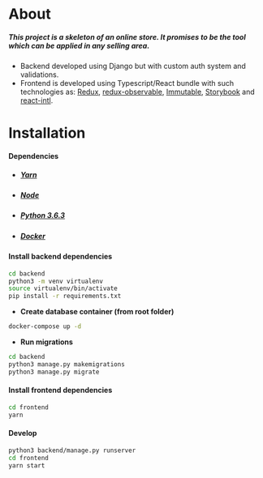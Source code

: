 # About
##### This project is a skeleton of an online store. It promises to be the tool which can be applied in any selling area.
* Backend developed using Django but with custom auth system and validations. 
* Frontend is developed using Typescript/React bundle with such technologies as: [Redux](https://redux.js.org/), [redux-observable](https://redux-observable.js.org/), [Immutable](https://facebook.github.io/immutable-js/docs/), [Storybook](https://storybook.js.org/) and [react-intl](https://github.com/yahoo/react-intl).
# Installation
#### Dependencies
* ##### [Yarn](https://yarnpkg.com/lang/en/docs/install/)
* ##### [Node](https://nodejs.org/en/download/)
* ##### [Python 3.6.3](https://www.python.org/downloads/release/python-363/)
* ##### [Docker](https://docs.docker.com/engine/installation/)
#### Install backend dependencies
```sh
cd backend
python3 -m venv virtualenv
source virtualenv/bin/activate
pip install -r requirements.txt
```
* __Create database container (from root folder)__
``` sh
docker-compose up -d
```
* __Run migrations__
``` sh
cd backend
python3 manage.py makemigrations
python3 manage.py migrate
```
#### Install frontend dependencies
``` sh
cd frontend
yarn
```
#### Develop
```sh 
python3 backend/manage.py runserver
cd frontend
yarn start
```

